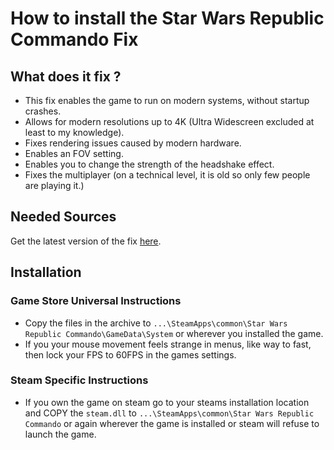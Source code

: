 # How to install the Star Wars Republic Commando Fix

## What does it fix ?

- This fix enables the game to run on modern systems, without startup crashes.
- Allows for modern resolutions up to 4K (Ultra Widescreen excluded at least to my knowledge).
- Fixes rendering issues caused by modern hardware.
- Enables an FOV setting.
- Enables you to change the strength of the headshake effect.
- Fixes the multiplayer (on a technical level, it is old so only few people are playing it.)

## Needed Sources

Get the latest version of the fix [here](https://github.com/Leon280698/CT/releases).

## Installation

### Game Store Universal Instructions

- Copy the files in the archive to `...\SteamApps\common\Star Wars Republic Commando\GameData\System` or wherever you installed the game.
- If you your mouse movement feels strange in menus, like way to fast, then lock your FPS to 60FPS in the games settings.

### Steam Specific Instructions

- If you own the game on steam go to your steams installation location and COPY the `steam.dll` to `...\SteamApps\common\Star Wars Republic Commando` or again wherever the game is installed or steam will refuse to launch the game.
